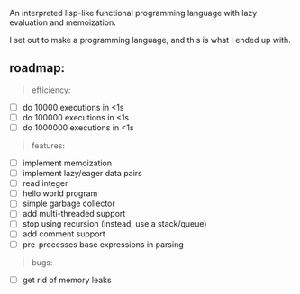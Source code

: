 An interpreted lisp-like functional programming language with lazy evaluation and memoization.

I set out to make a programming language, and this is what I ended up with.

## roadmap:

> efficiency:

- [ ] do 10000 executions in <1s
- [ ] do 100000 executions in <1s
- [ ] do 1000000 executions in <1s

> features:

- [ ] implement memoization
- [ ] implement lazy/eager data pairs
- [ ] read integer
- [ ] hello world program
- [ ] simple garbage collector
- [ ] add multi-threaded support
- [ ] stop using recursion (instead, use a stack/queue)
- [ ] add comment support
- [ ] pre-processes base expressions in parsing

> bugs:

- [ ] get rid of memory leaks
